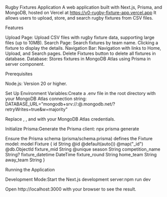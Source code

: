 Rugby Fixtures Application
A web application built with Next.js, Prisma, and MongoDB, hosted on Vercel at https://v0-rugby-fixture-app.vercel.app It allows users to upload, store, and search rugby fixtures from CSV files.

Features

Upload Page: Upload CSV files with rugby fixture data, supporting large files (up to 10MB).
Search Page: Search fixtures by team name. Clicking a fixture to display the details.
Navigation Bar: Navigation with links to Home, Upload, and Search pages. Delete Fixtures button to delete all fixtures in database.
Database: Stores fixtures in MongoDB Atlas using Prisma in server component.

Prerequisites

Node.js: Version 20 or higher.

Set Up Environment Variables:Create a .env file in the root directory with your MongoDB Atlas connection string:
DATABASE_URL="mongodb+srv://<username>:<password>@<cluster>.mongodb.net/<dbname>?retryWrites=true&w=majority"

Replace <username>, <password>, <cluster> and <dbname> with your MongoDB Atlas credentials.

Initialize Prisma:Generate the Prisma client:
npx prisma generate

Ensure the Prisma schema (prisma/schema.prisma) defines the Fixture model:
model Fixture {
id String @id @default(auto()) @map("\_id") @db.ObjectId
fixture_mid String @unique
season String
competition_name String?
fixture_datetime DateTime
fixture_round String
home_team String
away_team String
}

Running the Application

Development Mode:Start the Next.js development server:npm run dev

Open http://localhost:3000 with your browser to see the result.
